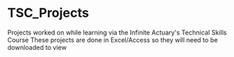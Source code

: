 # TSC_Projects

Projects worked on while learning via the Infinite Actuary's Technical Skills Course
These projects are done in Excel/Access so they will need to be downloaded to view
